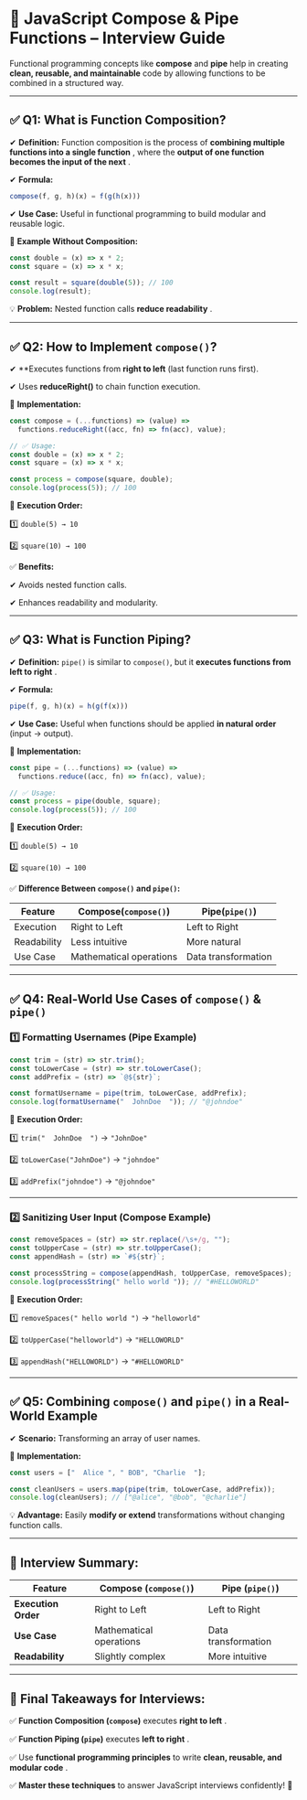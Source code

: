 # 🚀 **JavaScript Compose & Pipe Functions – Interview Guide**

Functional programming concepts like **compose** and **pipe** help in creating **clean, reusable, and maintainable** code by allowing functions to be combined in a structured way.

---

## ✅ **Q1: What is Function Composition?**

✔ **Definition:** Function composition is the process of  **combining multiple functions into a single function** , where the  **output of one function becomes the input of the next** .

✔ **Formula:**

```js
compose(f, g, h)(x) = f(g(h(x)))
```

✔ **Use Case:** Useful in functional programming to build modular and reusable logic.

🔹 **Example Without Composition:**

```js
const double = (x) => x * 2;
const square = (x) => x * x;

const result = square(double(5)); // 100
console.log(result);
```

💡 **Problem:** Nested function calls  **reduce readability** .

---

## ✅ **Q2: How to Implement `compose()`?**

✔ **Executes functions from **right to left** (last function runs first).

✔ Uses **reduceRight()** to chain function execution.

🔹 **Implementation:**

```js
const compose = (...functions) => (value) =>
  functions.reduceRight((acc, fn) => fn(acc), value);

// ✅ Usage:
const double = (x) => x * 2;
const square = (x) => x * x;

const process = compose(square, double);
console.log(process(5)); // 100
```

🔹 **Execution Order:**

1️⃣ `double(5) → 10`

2️⃣ `square(10) → 100`

✅ **Benefits:**

✔ Avoids nested function calls.

✔ Enhances readability and modularity.

---

## ✅ **Q3: What is Function Piping?**

✔ **Definition:** `pipe()` is similar to `compose()`, but it  **executes functions from left to right** .

✔ **Formula:**

```js
pipe(f, g, h)(x) = h(g(f(x)))
```

✔ **Use Case:** Useful when functions should be applied **in natural order** (input → output).

🔹 **Implementation:**

```js
const pipe = (...functions) => (value) =>
  functions.reduce((acc, fn) => fn(acc), value);

// ✅ Usage:
const process = pipe(double, square);
console.log(process(5)); // 100
```

🔹 **Execution Order:**

1️⃣ `double(5) → 10`

2️⃣ `square(10) → 100`

✅ **Difference Between `compose()` and `pipe()`:**

| Feature     | **Compose**(`compose()`) | **Pipe**(`pipe()`) |
| ----------- | -------------------------------- | -------------------------- |
| Execution   | Right to Left                    | Left to Right              |
| Readability | Less intuitive                   | More natural               |
| Use Case    | Mathematical operations          | Data transformation        |

---

## ✅ **Q4: Real-World Use Cases of `compose()` & `pipe()`**

### **1️⃣ Formatting Usernames (Pipe Example)**

```js
const trim = (str) => str.trim();
const toLowerCase = (str) => str.toLowerCase();
const addPrefix = (str) => `@${str}`;

const formatUsername = pipe(trim, toLowerCase, addPrefix);
console.log(formatUsername("  JohnDoe  ")); // "@johndoe"
```

🔹 **Execution Order:**

1️⃣ `trim("  JohnDoe  ")` → `"JohnDoe"`

2️⃣ `toLowerCase("JohnDoe")` → `"johndoe"`

3️⃣ `addPrefix("johndoe")` → `"@johndoe"`

---

### **2️⃣ Sanitizing User Input (Compose Example)**

```js
const removeSpaces = (str) => str.replace(/\s+/g, "");
const toUpperCase = (str) => str.toUpperCase();
const appendHash = (str) => `#${str}`;

const processString = compose(appendHash, toUpperCase, removeSpaces);
console.log(processString(" hello world ")); // "#HELLOWORLD"
```

🔹 **Execution Order:**

1️⃣ `removeSpaces(" hello world ")` → `"helloworld"`

2️⃣ `toUpperCase("helloworld")` → `"HELLOWORLD"`

3️⃣ `appendHash("HELLOWORLD")` → `"#HELLOWORLD"`

---

## ✅ **Q5: Combining `compose()` and `pipe()` in a Real-World Example**

✔ **Scenario:** Transforming an array of user names.

🔹 **Implementation:**

```js
const users = ["  Alice ", " BOB", "Charlie  "];

const cleanUsers = users.map(pipe(trim, toLowerCase, addPrefix));
console.log(cleanUsers); // ["@alice", "@bob", "@charlie"]
```

💡 **Advantage:** Easily **modify or extend** transformations without changing function calls.

---

## 🚀 **Interview Summary:**

| Feature                   | **Compose (`compose()`)** | **Pipe (`pipe()`)** |
| ------------------------- | --------------------------------- | --------------------------- |
| **Execution Order** | Right to Left                     | Left to Right               |
| **Use Case**        | Mathematical operations           | Data transformation         |
| **Readability**     | Slightly complex                  | More intuitive              |

---

## 🚀 **Final Takeaways for Interviews:**

✅ **Function Composition (`compose`)** executes  **right to left** .

✅ **Function Piping (`pipe`)** executes  **left to right** .

✅ Use **functional programming principles** to write  **clean, reusable, and modular code** .

✅ **Master these techniques** to answer JavaScript interviews confidently! 🚀
